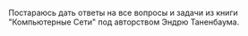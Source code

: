 Постараюсь дать ответы на все вопросы и задачи из книги "Компьютерные Сети" под авторством Эндрю Таненбаума.
